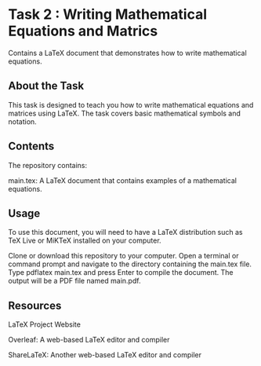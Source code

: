 # Task 2 : Writing Mathematical Equations and Matrics
Contains a LaTeX document that demonstrates how to write mathematical equations.

## About the Task
This task is designed to teach you how to write mathematical equations and matrices using LaTeX. The task covers basic mathematical symbols and notation.

## Contents
The repository contains:

main.tex: A LaTeX document that contains examples of a mathematical equations.
## Usage
To use this document, you will need to have a LaTeX distribution such as TeX Live or MiKTeX installed on your computer.

Clone or download this repository to your computer.
Open a terminal or command prompt and navigate to the directory containing the main.tex file.
Type pdflatex main.tex and press Enter to compile the document.
The output will be a PDF file named main.pdf.
## Resources
LaTeX Project Website

Overleaf: A web-based LaTeX editor and compiler

ShareLaTeX: Another web-based LaTeX editor and compiler